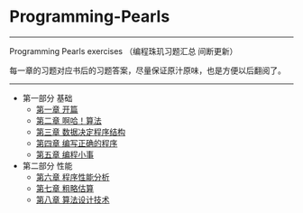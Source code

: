 # Programming-Pearls

---

Programming Pearls exercises （编程珠玑习题汇总 间断更新）

每一章的习题对应书后的习题答案，尽量保证原汁原味，也是方便以后翻阅了。

---

- 第一部分 基础
    - [第一章 开篇](Chapter-One.md)
    - [第二章 啊哈！算法](Chapter-Two.md)
    - [第三章 数据决定程序结构](Chapter-Three.md)
    - [第四章 编写正确的程序](Chapter-Four.md)
    - [第五章 编程小事](Chapter-Five.md)
- 第二部分 性能
    + [第六章 程序性能分析](Chapter-Six.md)
    + [第七章 粗略估算](Chapter-Seven.md)
    + [第八章 算法设计技术](Chapter-Eight.md)
